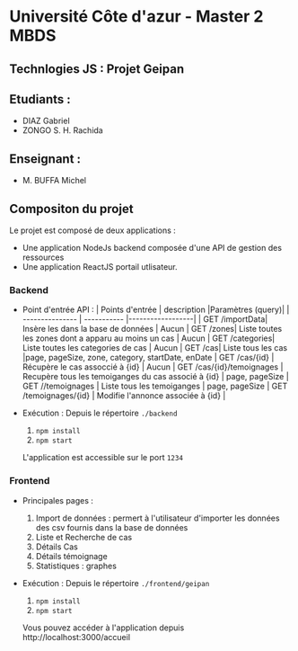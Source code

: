 # Université Côte d'azur - Master 2 MBDS
## Technlogies JS : Projet Geipan

## Etudiants :
- DIAZ Gabriel
- ZONGO S. H. Rachida

## Enseignant :
- M. BUFFA Michel

## Compositon du projet
Le projet est composé de deux applications :
- Une application NodeJs backend composée d'une API de gestion des ressources
- Une application ReactJS portail utlisateur.

### Backend
- Point d'entrée API :
    | Points d'entrée | description |Paramètres (query)|
    | --------------- | ----------- |------------------| 
    | GET /importData| Insère les dans la base de données | Aucun
    | GET /zones| Liste toutes les zones dont a apparu au moins un cas | Aucun
    | GET /categories| Liste toutes les categories de cas | Aucun
    | GET /cas| Liste tous les cas |page, pageSize, zone, category, startDate, enDate
    | GET /cas/{id} | Récupère le cas assoccié à {id} | Aucun
    | GET /cas/{id}/temoignages | Recupère tous les temoiganges du cas associé à {id} | page, pageSize
    | GET //temoignages | Liste tous les temoiganges | page, pageSize
    | GET /temoignages/{id} | Modifie l'annonce associée à {id} |

- Exécution :
    Depuis le répertoire `./backend`
    1. `npm install`
    2. `npm start`
    
    L'application est accessible sur le port `1234`

### Frontend
- Principales pages :
    1. Import de données : permert à l'utilisateur d'importer les données des csv fournis dans la base de données
    2. Liste et Recherche de cas
    3. Détails Cas
    4. Détails témoignage
    5. Statistiques : graphes
    
- Exécution :
    Depuis le répertoire `./frontend/geipan`
    1. `npm install`
    2. `npm start`
    
    Vous pouvez accéder à l'application depuis http://localhost:3000/accueil 